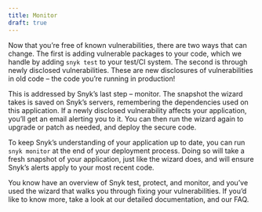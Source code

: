 ```yaml
---
title: Monitor
draft: true
---
```


Now that you’re free of known vulnerabilities, there are two ways that can change. The first is adding vulnerable packages to your code, which we handle by adding `snyk test` to your test/CI system. The second is through newly disclosed vulnerabilities. These are new disclosures of vulnerabilities in old code – the code you’re running in production!

This is addressed by Snyk’s last step – monitor. The snapshot the wizard takes is saved on Snyk’s servers, remembering the dependencies used on this application. If a newly disclosed vulnerability affects your application, you’ll get an email alerting you to it. You can then run the wizard again to upgrade or patch as needed, and deploy the secure code.

To keep Snyk’s understanding of your application up to date, you can run `snyk monitor` at the end of your deployment process. Doing so will take a fresh snapshot of your application, just like the wizard does, and will ensure Snyk’s alerts apply to your most recent code.

You know have an overview of Snyk test, protect, and monitor, and you’ve used the wizard that walks you through fixing your vulnerabilities. If you’d like to know more, take a look at our detailed documentation, and our FAQ.
